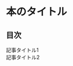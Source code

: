 # 本のタイトル

<nav id="toc" role="doc-toc">

## 目次

- [記事タイトル1](manuscript.html)
- [記事タイトル2](vivliostyle.html)

</nav>

